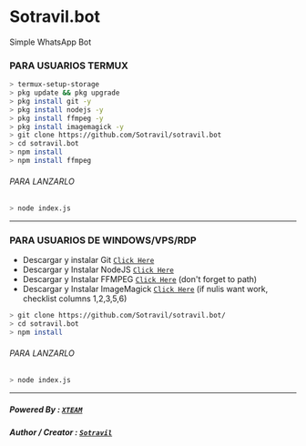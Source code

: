 # Sotravil.bot
Simple WhatsApp Bot

### PARA USUARIOS TERMUX
```bash
> termux-setup-storage
> pkg update && pkg upgrade
> pkg install git -y
> pkg install nodejs -y
> pkg install ffmpeg -y
> pkg install imagemagick -y
> git clone https://github.com/Sotravil/sotravil.bot
> cd sotravil.bot
> npm install
> npm install ffmpeg
```
###### PARA LANZARLO
```bash
> node index.js
```

---------

### PARA USUARIOS DE WINDOWS/VPS/RDP
* Descargar y instalar Git [`Click Here`](https://git-scm.com/downloads) <br>
* Descargar y Instalar NodeJS [`Click Here`](https://nodejs.org/en/download) <br>
* Descargar y Instalar FFMPEG [`Click Here`](https://ffmpeg.org/download.html) (don't forget to path) 
* Descargar y Instalar ImageMagick [`Click Here`](https://imagemagick.org/script/download.php) (if nulis want work,  checklist columns 1,2,3,5,6) 
```bash
> git clone https://github.com/Sotravil/sotravil.bot/
> cd sotravil.bot
> npm install
```
###### PARA LANZARLO
```bash
> node index.js
```
--------------

##### Powered By : [`XTEAM`](https://api.xteam.xyz) 
##### Author / Creator : [`Sotravil`](https://GitHub.com/Sotravil) 
